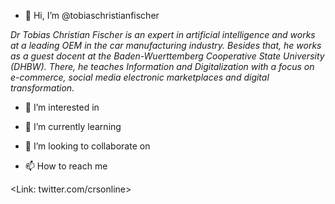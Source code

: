 - 👋 Hi, I’m @tobiaschristianfischer

_Dr Tobias Christian Fischer is an expert in artificial intelligence and works at a leading OEM in the car manufacturing industry. Besides that, he works as a guest docent at the Baden-Wuerttemberg Cooperative State University (DHBW). There, he teaches Information and Digitalization with a focus on e-commerce, social media electronic marketplaces and digital transformation._
- 👀 I’m interested in 


- 🌱 I’m currently learning 


- 💞️ I’m looking to collaborate on 



- 📫 How to reach me

<Link: twitter.com/crsonline> 


<!---
tobiaschristianfischer/tobiaschristianfischer is a ✨ special ✨ repository because its `README.md` (this file) appears on your GitHub profile.
You can click the Preview link to take a look at your changes.
--->
